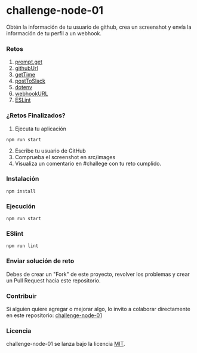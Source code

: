 # challenge-node-01

Obtén la información de tu usuario de github, crea un screenshot y envía la información de tu perfil a un webhook.

### Retos

1. [prompt.get](https://github.com/PlatziMaster/challenge-node-01/issues/1)
2. [githubUrl](https://github.com/PlatziMaster/challenge-node-01/issues/2)
3. [getTime](https://github.com/PlatziMaster/challenge-node-01/issues/3)
4. [postToSlack](https://github.com/PlatziMaster/challenge-node-01/issues/4)
5. [dotenv](https://github.com/PlatziMaster/challenge-node-01/issues/5)
6. [webhookURL](https://github.com/PlatziMaster/challenge-node-01/issues/6)
7. [ESLint](https://github.com/PlatziMaster/challenge-node-01/issues/7)

### ¿Retos Finalizados?

1. Ejecuta tu aplicación

```
npm run start
```

2. Escribe tu usuario de GitHub
3. Comprueba el screenshot en src/images
4. Visualiza un comentario en #challege con tu reto cumplido. 

### Instalación
```
npm install
```

### Ejecución
```
npm run start
```

### ESlint
```
npm run lint
```

### Enviar solución de reto
Debes de crear un "Fork" de este proyecto, revolver los problemas y crear un Pull Request hacia este repositorio.

### Contribuir
Si alguien quiere agregar o mejorar algo, lo invito a colaborar directamente en este repositorio: [challenge-node-01](https://github.com/platzimaster/challenge-node-01/)

### Licencia
challenge-node-01 se lanza bajo la licencia [MIT](https://opensource.org/licenses/MIT).


